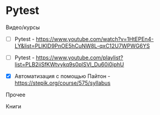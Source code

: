 # Pytest


Видео/курсы

- [ ] Pytest - https://www.youtube.com/watch?v=1HtEPEn4-LY&list=PLlKID9PnOE5hCuNW8L-qxC12U7WPWG6YS
- [ ] Pytest - https://www.youtube.com/playlist?list=PLB2iiSfKWtvykq9s0plSVI_Du60i0iphU 
- [x] Автоматизация с помощью Пайтон - https://stepik.org/course/575/syllabus


Прочее 



Книги
